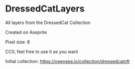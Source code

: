 # DressedCatLayers
All layers from the DressedCat Collection

Created on Aseprite

Pixel size: 8

CC0, feel free to use it as you want

Initial collection: https://opensea.io/collection/dressedcatnft
